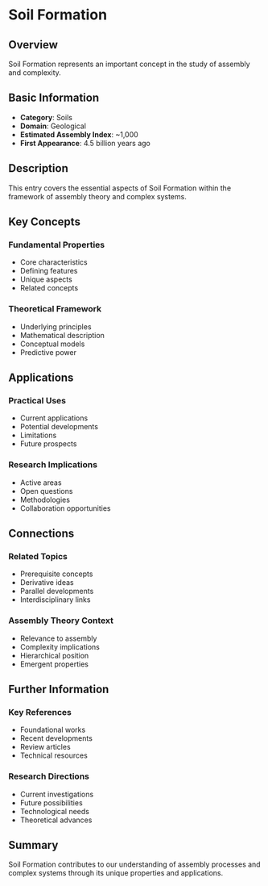 # Soil Formation

## Overview

Soil Formation represents an important concept in the study of assembly and complexity.

## Basic Information

- **Category**: Soils
- **Domain**: Geological
- **Estimated Assembly Index**: ~1,000
- **First Appearance**: 4.5 billion years ago

## Description

This entry covers the essential aspects of Soil Formation within the framework of assembly theory and complex systems.

## Key Concepts

### Fundamental Properties
- Core characteristics
- Defining features
- Unique aspects
- Related concepts

### Theoretical Framework
- Underlying principles
- Mathematical description
- Conceptual models
- Predictive power

## Applications

### Practical Uses
- Current applications
- Potential developments
- Limitations
- Future prospects

### Research Implications
- Active areas
- Open questions
- Methodologies
- Collaboration opportunities

## Connections

### Related Topics
- Prerequisite concepts
- Derivative ideas
- Parallel developments
- Interdisciplinary links

### Assembly Theory Context
- Relevance to assembly
- Complexity implications
- Hierarchical position
- Emergent properties

## Further Information

### Key References
- Foundational works
- Recent developments
- Review articles
- Technical resources

### Research Directions
- Current investigations
- Future possibilities
- Technological needs
- Theoretical advances

## Summary

Soil Formation contributes to our understanding of assembly processes and complex systems through its unique properties and applications.
